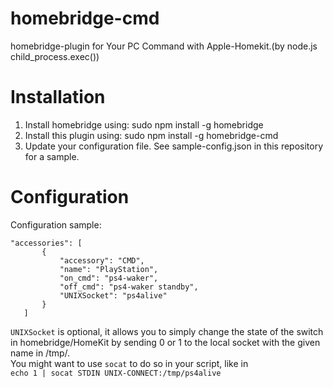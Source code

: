 # homebridge-cmd

homebridge-plugin for Your PC Command with Apple-Homekit.(by node.js child_process.exec())

# Installation

1. Install homebridge using: sudo npm install -g homebridge
2. Install this plugin using: sudo npm install -g homebridge-cmd
3. Update your configuration file. See sample-config.json in this repository for a sample. 

# Configuration

Configuration sample:

 ```
"accessories": [
        {
            "accessory": "CMD",
            "name": "PlayStation",
            "on_cmd": "ps4-waker",
            "off_cmd": "ps4-waker standby",
            "UNIXSocket": "ps4alive"
        }
    ]

```
`UNIXSocket` is optional, it allows you to simply change the state of the switch in homebridge/HomeKit by sending 0 or 1 to the local socket with the given name in /tmp/.  
You might want to use `socat` to do so in your script, like in  
`echo 1 | socat STDIN UNIX-CONNECT:/tmp/ps4alive`
 